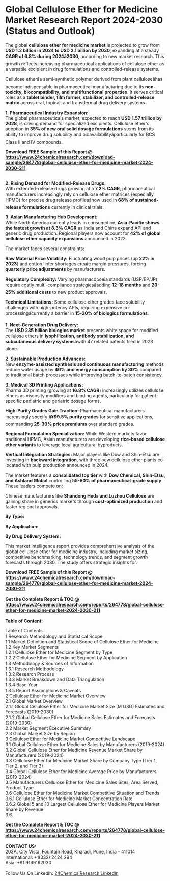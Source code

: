 <h1>Global Cellulose Ether for Medicine Market Research Report 2024-2030 (Status and Outlook)</h1><p>The global <strong>cellulose ether for medicine market</strong> is projected to grow from <strong>USD 1.2 billion in 2024 to USD 2.1 billion by 2030</strong>, expanding at a steady <strong>CAGR of 6.8% during 2024â2030</strong>, according to new market research. This growth reflects increasing pharmaceutical applications of cellulose ether as a versatile excipient in drug formulations and controlled-release systems.</p><p>Cellulose etherâa semi-synthetic polymer derived from plant celluloseâhas become indispensable in pharmaceutical manufacturing due to its <strong>non-toxicity, biocompatibility, and multifunctional properties</strong>. It serves critical roles as a <strong>tablet binder, film former, stabilizer, and controlled-release matrix</strong> across oral, topical, and transdermal drug delivery systems.</p><p><strong>1. Pharmaceutical Industry Expansion:</strong><br>
The global pharmaceuticals market, expected to reach <strong>USD 1.57 trillion by 2028</strong>, is driving demand for specialized excipients. Cellulose ether's adoption in <strong>35% of new oral solid dosage formulations</strong> stems from its ability to improve drug solubility and bioavailabilityâparticularly for BCS Class II and IV compounds.</p><div><b>Download FREE Sample of this Report @ 
            <a href="https://www.24chemicalresearch.com/download-sample/264778/global-cellulose-ether-for-medicine-market-2024-2030-211">
            https://www.24chemicalresearch.com/download-sample/264778/global-cellulose-ether-for-medicine-market-2024-2030-211</a></b></div><br><p><strong>2. Rising Demand for Modified-Release Drugs:</strong><br>  
With extended-release drugs growing at a <strong>7.2% CAGR</strong>, pharmaceutical manufacturers increasingly rely on cellulose ether matrices (especially HPMC) for precise drug release profilesânow used in <strong>68% of sustained-release formulations</strong> currently in clinical trials.</p><p><strong>3. Asian Manufacturing Hub Development:</strong><br>  
While North America currently leads in consumption, <strong>Asia-Pacific shows the fastest growth at 8.3% CAGR</strong> as India and China expand API and generic drug production. Regional players now account for <strong>42% of global cellulose ether capacity expansions</strong> announced in 2023.</p><p>The market faces several constraints:</p><p><strong>Raw Material Price Volatility:</strong> Fluctuating wood pulp prices (up <strong>22% in 2023</strong>) and cotton linter shortages create margin pressures, forcing <strong>quarterly price adjustments</strong> by manufacturers.</p><p><strong>Regulatory Complexity:</strong> Varying pharmacopoeia standards (USP/EP/JP) require costly multi-compliance strategiesâadding <strong>12-18 months</strong> and <strong>20-25% additional costs</strong> to new product approvals.</p><p><strong>Technical Limitations:</strong> Some cellulose ether grades face solubility challenges with high-potency APIs, requiring expensive co-processingâcurrently a barrier in <strong>15-20% of biologics formulations</strong>.</p><p><strong>1. Next-Generation Drug Delivery:</strong><br>
The <strong>USD 235 billion biologics market</strong> presents white space for modified cellulose ethers in <strong>lyophilization, antibody stabilization, and subcutaneous delivery systems</strong>âwith 47 related patents filed in 2023 alone.</p><p><strong>2. Sustainable Production Advances:</strong><br>  
New <strong>enzyme-assisted synthesis and continuous manufacturing</strong> methods reduce water usage by <strong>40% and energy consumption by 30%</strong> compared to traditional batch processes while improving batch-to-batch consistency.</p><p><strong>3. Medical 3D Printing Applications:</strong><br>  
Pharma 3D printing (growing at <strong>16.8% CAGR</strong>) increasingly utilizes cellulose ethers as viscosity modifiers and binding agents, particularly for patient-specific pediatric and geriatric dosage forms.</p><p><strong>High-Purity Grades Gain Traction:</strong>  
    Pharmaceutical manufacturers increasingly specify <strong>â¥99.5% purity grades</strong> for sensitive applications, commanding <strong>25-30% price premiums</strong> over standard grades.</p><p><strong>Regional Formulation Specialization:</strong>  
    While Western markets favor traditional HPMC, Asian manufacturers are developing <strong>rice-based cellulose ether variants</strong> to leverage local agricultural byproducts.</p><p><strong>Vertical Integration Strategies:</strong>  
    Major players like Dow and Shin-Etsu are investing in <strong>backward integration</strong>, with three new cellulose ether plants co-located with pulp production announced in 2024.</p><p>The market features a <strong>consolidated top tier</strong> with <strong>Dow Chemical, Shin-Etsu, and Ashland Global</strong> controlling <strong>55-60% of pharmaceutical-grade supply</strong>. These leaders compete on:</p><p>Chinese manufacturers like <strong>Shandong Heda and Luzhou Cellulose</strong> are gaining share in generics markets through <strong>cost-optimized production</strong> and faster regional approvals.</p><p><strong>By Type:</strong></p><p><strong>By Application:</strong></p><p><strong>By Drug Delivery System:</strong></p><p>This market intelligence report provides comprehensive analysis of the global cellulose ether for medicine industry, including market sizing, competitive benchmarking, technology trends, and segment growth forecasts through 2030. The study offers strategic insights for:</p><div><b>Download FREE Sample of this Report @ 
            <a href="https://www.24chemicalresearch.com/download-sample/264778/global-cellulose-ether-for-medicine-market-2024-2030-211">
            https://www.24chemicalresearch.com/download-sample/264778/global-cellulose-ether-for-medicine-market-2024-2030-211</a></b></div><br><div><b>Get the Complete Report & TOC @ 
            <a href="https://www.24chemicalresearch.com/reports/264778/global-cellulose-ether-for-medicine-market-2024-2030-211">
            https://www.24chemicalresearch.com/reports/264778/global-cellulose-ether-for-medicine-market-2024-2030-211</a></b></div><br>
            <b>Table of Content:</b><p>Table of Contents<br />
1 Research Methodology and Statistical Scope<br />
1.1 Market Definition and Statistical Scope of Cellulose Ether for Medicine<br />
1.2 Key Market Segments<br />
1.2.1 Cellulose Ether for Medicine Segment by Type<br />
1.2.2 Cellulose Ether for Medicine Segment by Application<br />
1.3 Methodology & Sources of Information<br />
1.3.1 Research Methodology<br />
1.3.2 Research Process<br />
1.3.3 Market Breakdown and Data Triangulation<br />
1.3.4 Base Year<br />
1.3.5 Report Assumptions & Caveats<br />
2 Cellulose Ether for Medicine Market Overview<br />
2.1 Global Market Overview<br />
2.1.1 Global Cellulose Ether for Medicine Market Size (M USD) Estimates and Forecasts (2019-2030)<br />
2.1.2 Global Cellulose Ether for Medicine Sales Estimates and Forecasts (2019-2030)<br />
2.2 Market Segment Executive Summary<br />
2.3 Global Market Size by Region<br />
3 Cellulose Ether for Medicine Market Competitive Landscape<br />
3.1 Global Cellulose Ether for Medicine Sales by Manufacturers (2019-2024)<br />
3.2 Global Cellulose Ether for Medicine Revenue Market Share by Manufacturers (2019-2024)<br />
3.3 Cellulose Ether for Medicine Market Share by Company Type (Tier 1, Tier 2, and Tier 3)<br />
3.4 Global Cellulose Ether for Medicine Average Price by Manufacturers (2019-2024)<br />
3.5 Manufacturers Cellulose Ether for Medicine Sales Sites, Area Served, Product Type<br />
3.6 Cellulose Ether for Medicine Market Competitive Situation and Trends<br />
3.6.1 Cellulose Ether for Medicine Market Concentration Rate<br />
3.6.2 Global 5 and 10 Largest Cellulose Ether for Medicine Players Market Share by Revenue<br />
3.6.</p><div><b>Get the Complete Report & TOC @ 
            <a href="https://www.24chemicalresearch.com/reports/264778/global-cellulose-ether-for-medicine-market-2024-2030-211">
            https://www.24chemicalresearch.com/reports/264778/global-cellulose-ether-for-medicine-market-2024-2030-211</a></b></div><br><b>CONTACT US:</b><br>
            203A, City Vista, Fountain Road, Kharadi, Pune, India - 411014<br>
            International: +1(332) 2424 294<br>
            Asia: +91 9169162030 <br><br>
            Follow Us On LinkedIn: <a href="https://www.linkedin.com/company/24chemicalresearch/">24ChemicalResearch LinkedIn</a>